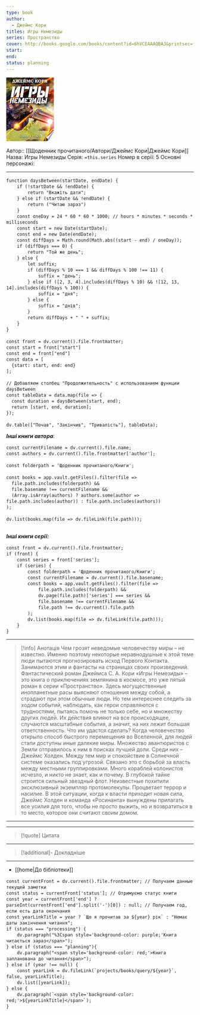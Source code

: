 ```yaml
---
type: book
author:
  - Джеймс Кори
titles: Игры Немезиды
series: Пространство
cover: http://books.google.com/books/content?id=6hVCEAAAQBAJ&printsec=frontcover&img=1&zoom=1&edge=curl&source=gbs_api
start: 
end: 
status: planning
---
```

![cover|150](media/cover!150-385.jpg)

Автор:: [[Щоденник прочитаного/Автори/Джеймс Кори|Джеймс Кори]]
Назва: Игры Немезиды
Серія:  `=this.series`
Номер в серії: 5
Основні персонажі:

---
```dataviewjs
function daysBetween(startDate, endDate) {
	if (!startDate && !endDate) { 
		return "Вкажіть дати"; 
	} else if (startDate && !endDate) {
		return ("Читаю зараз")
	}
	const oneDay = 24 * 60 * 60 * 1000; // hours * minutes * seconds * milliseconds
	const start = new Date(startDate);
	const end = new Date(endDate);
	const diffDays = Math.round(Math.abs((start - end) / oneDay));
	if (diffDays === 0) {
		return "Той же день";   
	} else {
		let suffix;     
	    if (diffDays % 10 === 1 && diffDays % 100 !== 11) {
		    suffix = "день";     
	    } else if ([2, 3, 4].includes(diffDays % 10) && ![12, 13, 14].includes(diffDays % 100)) {
			suffix = "дня";     
		} else {       
			suffix = "днів";     
		}          
		return diffDays + " " + suffix;   
	} 
}  

const front = dv.current().file.frontmatter;
const start = front["start"]
const end = front["end"]
const data = [
  {start: start, end: end}
];

// Добавляем столбец "Продолжительность" с использованием функции daysBetween
const tableData = data.map(file => {
  const duration = daysBetween(start, end);
  return [start, end, duration];
});

dv.table(["Почав", "Закінчив", "Тривалість"], tableData);
```

***Інші книги автора***:
```dataviewjs
const currentFilename = dv.current().file.name;
const authors = dv.current().file.frontmatter['author'];

const folderpath = 'Щоденник прочитаного/Книги';

const books = app.vault.getFiles().filter(file =>
  file.path.includes(folderpath) &&
  file.basename !== currentFilename &&
  (Array.isArray(authors) ? authors.some(author => file.path.includes(author)) : file.path.includes(authors))
);

dv.list(books.map(file => dv.fileLink(file.path)));


```
***Інші книги серії:***
```dataviewjs
const front = dv.current().file.frontmatter;
if (front) {
	const series = front['series'];
	if (series) {
		const folderpath = 'Щоденник прочитаного/Книги';
		const currentFilename = dv.current().file.basename;
		const books = app.vault.getFiles().filter(file =>  
			file.path.includes(folderpath) && 
			dv.page(file.path)['series'] === series && 
			file.basename !== currentFilename &&
			file.path !== dv.current().file.path 
		);
		dv.list(books.map(file => dv.fileLink(file.path)));
	}
}

```

---
>[!info] Анотація
>Чем грозят неведомые человечеству миры – не известно. Именно поэтому некоторые неравнодушные к этой теме люди пытаются прогнозировать исход Первого Контакта. Занимаются этим и фантасты на страницах своих произведений. Фантастический роман Джеймса С. А. Кори «Игры Немезиды» – это книга о приключениях землянина в космосе, это уже пятый роман в серии «Пространство». Здесь могущественные инопланетные расы выясняют отношения между собой, а страдают при этом обычные люди. Но тем интереснее следить за ходом событий, наблюдать, как герои справляются с трудностями, пытаясь помочь не только себе, но и множеству других людей. Их действия влияют на все происходящее, случаются масштабные события, а значит, на них лежит большая ответственность. Что им удастся сделать?
>Когда человечество открыло способ быстрого перемещения во Вселенной, для людей стали доступны иные далекие миры. Множество авантюристов с Земли отправилось к ним в поисках лучшей доли. Среди них – Джеймс Холден. Между тем мир и спокойствие в Солнечной системе оказались под угрозой. Связано это с борьбой за власть между местными группировками.
>Много кораблей колонистов исчезло, и никто не знает, как и почему. В глубокой тайне строится сильный звездный флот. Неизвестные похитили эксклюзивный экземпляр протомолекулы. Процветает террор и насилие. В этой ситуации, когда к власти приходит новая сила, Джеймс Холден и команда «Росинанта» вынуждены прилагать все усилия для того, чтобы не просто выжить, но и возвратиться в то место, которое они считают своим домом.
___

****
>[!quote] Цитата

****
>[!additional]- Докладніше

****

- [[home|До бібліотеки]]

```dataviewjs
const currentFront = dv.current().file.frontmatter; // Получаем данные текущей заметки
const status = currentFront['status']; // Отримуємо статус книги
const year = currentFront['end'] ? parseInt(currentFront['end'].split('-')[0]) : null; // Получаем год, если есть дата окончания
const yearLinkTitle = year ? `Що я прочитав за ${year} рік` : "Немає даты закінчення читання";
if (status === "processing") {
	dv.paragraph("%3Cspan style='background-color: purple;'Книга читається зараз</span>");
} else if (status === "planning"){
	dv.paragraph("<span style='background-color: red;'>Книга запланована до читання</span>");
} else if (year !== null) {
	const yearLink = dv.fileLink(`projects/books/query/${year}`, false, yearLinkTitle);
	dv.list([yearLink]);
} else {
	dv.paragraph(`<span style='background-color: red;'>${yearLinkTitle}</span>`);
}
```